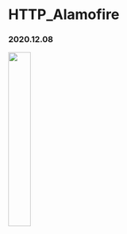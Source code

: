 # HTTP_Alamofire
<h3>2020.12.08</h3>



<img src="https://user-images.githubusercontent.com/56987664/101445683-478f8400-3965-11eb-9b73-19b8edf6aacc.png" width="30%">
